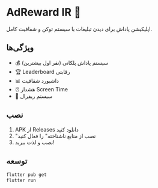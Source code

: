 # AdReward IR 🚀

اپلیکیشن پاداش برای دیدن تبلیغات با سیستم توکن و شفافیت کامل.

## ویژگی‌ها
- 💰 سیستم پاداش پلکانی (نفر اول بیشترین)
- 🏆 Leaderboard رقابتی
- 📊 داشبورد شفافیت
- ⏰ هشدار Screen Time
- 👥 سیستم ریفرال

## نصب
1. APK از Releases دانلود کنید
2. "نصب از منابع ناشناخته" را فعال کنید
3. نصب و لذت ببرید!

## توسعه
```bash
flutter pub get
flutter run
